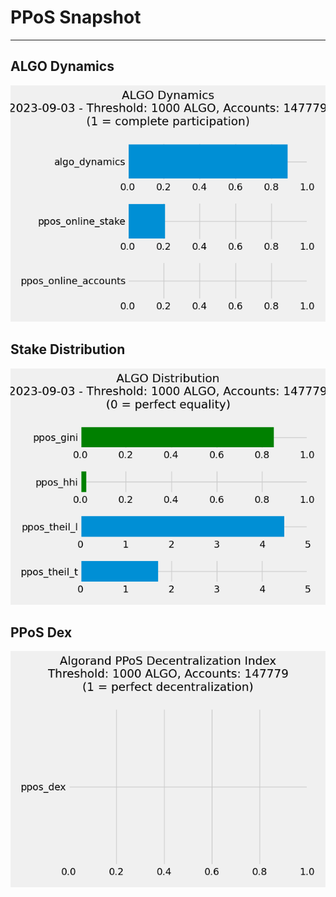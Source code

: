 # PPoS Snapshot

---

## ALGO Dynamics

![Snapshot PPoS Dynamics](images/chapter_2/snapshot/algo_dynamics.png)

## Stake Distribution

![Snapshot PPoS Distribution](images/chapter_2/snapshot/algo_distribution.png)

## PPoS Dex

![Snapshot PPoS Dex](images/chapter_2/snapshot/ppos_dex.png)
